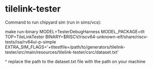 # tilelink-tester

Command to run chipyard sim (run in sims/vcs):

make run-binary MODEL=TesterDebugHarness MODEL\_PACKAGE=tlt TOP=TileLinkTester BINARY=$RISCV/riscv64-unknown-elf/share/riscv-tests/isa/rv64ui-p-simple EXTRA\_SIM\_FLAGS='+tltestfile=/path/to/generators/tilelink-tester/src/main/resources/tilelink-tester/csrc/dataset.txt'

^ replace the path to the dataset.txt file with the path on your machine

